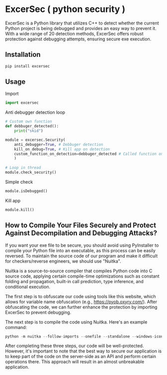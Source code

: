 # ExcerSec ( python security )

ExcerSec is a Python library that utilizes C++ to detect whether the current Python project is being debugged and provides an easy way to prevent it. With a wide range of 20 detection methods, ExcerSec offers robust protection against debugging attempts, ensuring secure exe execution.


## Installation

```python
pip install excersec
```


## Usage
Import 
```python
import excersec
```
Anti debugger detection loop
```python
# Custom own function
def debbuger_detected():
    print("skid")

module = excersec.Security(
    anti_debugger=True, # Debbuger detection
    kill_on_debug=True, # Kill app on detection
    custom_function_on_detection=debbuger_detected # Called function on detection
    )
    
# Loop in thread
module.check_security()
```
Simple check
```python
module.isDebugged()
```
Kill app
```python
module.kill()
```

## How to Compile Your Files Securely and Protect Against Decompilation and Debugging Attacks?

If you want your exe file to be secure, you should avoid using PyInstaller to compile your Python file into an executable, as this process can be easily reversed. To maintain the source code of our program and make it difficult for checkers/reverse engineers, we should use "Nuitka".

Nuitka is a source-to-source compiler that compiles Python code into C source code, applying certain compile-time optimizations such as constant folding and propagation, built-in call prediction, type inference, and conditional execution.

The first step is to obfuscate our code using tools like this website, which allows for variable name obfuscation (e.g., https://pyob.oxyry.com/). After obfuscating the code, we can further enhance the protection by importing ExcerSec to prevent debugging.

The next step is to compile the code using Nuitka. Here's an example command:

```python
python -m nuitka --follow-imports --onefile --standalone --windows-icon-from-ico=icon.ico main.py
```

After completing these three steps, our code will be well-protected. However, it's important to note that the best way to secure our application is to keep part of the code on the server-side as an API and perform certain operations there. This approach will result in an almost unbreakable application.

